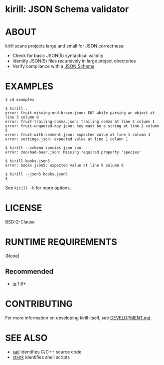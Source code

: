 # kirill: JSON Schema validator

# ABOUT

kirill scans projects large and small for JSON correctness:

* Check for basic JSON(5) syntactical validity
* Identify JSON(5) files recursively in large project directories
* Verify compliance with a [JSON Schema](https://json-schema.org/)

# EXAMPLES

```console
$ cd examples

$ kirill .
error: fruit-missing-end-brace.json: EOF while parsing an object at line 3 column 0
error: fruit-trailing-comma.json: trailing comma at line 3 column 1
error: fruit-unquoted-key.json: key must be a string at line 2 column 5
error: fruit-with-comment.json: expected value at line 1 column 1
error: settings.json: expected value at line 1 column 1

$ kirill --schema species.json zoo
error: zoo/bad-bear.json: Missing required property 'species'

$ kirill books.json5
error: books.json5: expected value at line 9 column 9

$ kirill --json5 books.json5
$
```

See `kirill -h` for more options.

# LICENSE

BSD-2-Clause

# RUNTIME REQUIREMENTS

(None)

## Recommended

* [jq](https://jqlang.github.io/jq/) 1.6+

# CONTRIBUTING

For more information on developing kirill itself, see [DEVELOPMENT.md](DEVELOPMENT.md).

# SEE ALSO

* [sail](https://github.com/mcandre/sail) identifies C/C++ source code
* [stank](https://github.com/mcandre/stank) identifies shell scripts
